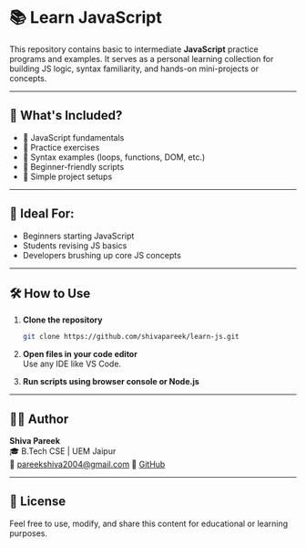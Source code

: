 # 📚 Learn JavaScript

This repository contains basic to intermediate **JavaScript** practice programs and examples. It serves as a personal learning collection for building JS logic, syntax familiarity, and hands-on mini-projects or concepts.

---

## 🚀 What's Included?

- 🔹 JavaScript fundamentals  
- 🔹 Practice exercises  
- 🔹 Syntax examples (loops, functions, DOM, etc.)  
- 🔹 Beginner-friendly scripts  
- 🔹 Simple project setups  

---

## 🧠 Ideal For:

- Beginners starting JavaScript
- Students revising JS basics
- Developers brushing up core JS concepts

---

## 🛠 How to Use

1. **Clone the repository**
   ```bash
   git clone https://github.com/shivapareek/learn-js.git
   ```

2. **Open files in your code editor**  
   Use any IDE like VS Code.

3. **Run scripts using browser console or Node.js**

---

## 👨‍💻 Author

**Shiva Pareek**  
🎓 B.Tech CSE | UEM Jaipur  
📧 pareekshiva2004@gmail.com
🐙 [GitHub](https://github.com/shivapareek)

---

## 📜 License

Feel free to use, modify, and share this content for educational or learning purposes.
